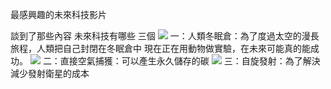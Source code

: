 最感興趣的未來科技影片


談到了那些內容
未來科技有哪些 三個
![](https://s3-ap-northeast-1.amazonaws.com/g0v-hackmd-images/uploads/upload_989c8c92676286c2bf4cfe445add58a7.png)
一：人類冬眠倉：為了度過太空的漫長旅程，人類把自己封閉在冬眠倉中
現在正在用動物做實驗，在未來可能真的能成功。
![](https://s3-ap-northeast-1.amazonaws.com/g0v-hackmd-images/uploads/upload_74df5117fc299082ba41ec2637c6c876.png)
二：直接空氣捕獲：可以產生永久儲存的碳
![](https://s3-ap-northeast-1.amazonaws.com/g0v-hackmd-images/uploads/upload_87f4e5e632c2b3b4bb933cdd0bf36817.png)
三：自旋發射：為了解決減少發射衛星的成本
